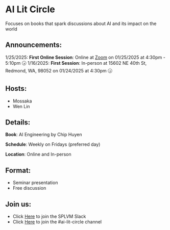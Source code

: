 # AI Lit Circle
Focuses on books that spark discussions about AI and its impact on the world

## Announcements:

1/25/2025: **First Online Session**: Online at [Zoom](https://us06web.zoom.us/j/86042938105?pwd=hM9AC8fZDjr6O0Dxm7KF1PLhP9WDVd.1) on 01/25/2025 at 4:30pm - 5:10pm 🕟
1/16/2025: **First Session**: In-person at 15602 NE 40th St, Redmond, WA, 98052 on 01/24/2025 at 4:30pm 🕟

## Hosts:

- Mossaka
- Wen Lin

## Details:

**Book**: AI Engineering by Chip Huyen

**Schedule**: Weekly on Fridays (preferred day)

**Location**: Online and In-person

## Format:
- Seminar presentation
- Free discussion

## Join us:

- Click [Here](https://join.slack.com/t/splvm/shared_invite/zt-11c7tkyoy-gNOtZWwSZsE2UFOtXBw2Wg ) to join the SPLVM Slack
- Click [Here](https://splvm.slack.com/archives/C0887B8V7S4) to join the #ai-lit-circle channel 

